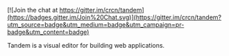 [![Join the chat at https://gitter.im/crcn/tandem](https://badges.gitter.im/Join%20Chat.svg)](https://gitter.im/crcn/tandem?utm_source=badge&utm_medium=badge&utm_campaign=pr-badge&utm_content=badge)

Tandem is a visual editor for building web applications. 
